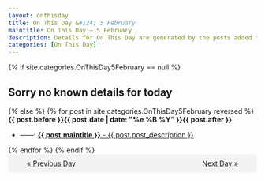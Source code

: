 ```yaml
---
layout: onthisday
title: On This Day &#124; 5 February
maintitle: On This Day — 5 February
description: Details for On This Day are generated by the posts added to the website so the content is subject to changes/updates over time.
categories: [On This Day]
---
```


{% if site.categories.OnThisDay5February == null %}
<h2>Sorry no known details for today</h2>
{% else %}
{% for post in site.categories.OnThisDay5February reversed %}
<strong>{{ post.before }}{{ post.date | date: "%e %B %Y" }}{{ post.after }}</strong>
<ul>
<li> ——: <a class="{{ post.class }}" href="{{ post.url }}"><strong>{{ post.maintitle }}</strong> - {{ post.post_description }}</a></li>
</ul>
{% endfor %}
{% endif %}
<br />
<div style="background-color: #f3f3f3; padding: 10px; border-radius: 5px; text-align: center; display: flex; justify-content: space-evenly;">
<a href="/onthisday/02/02-04">« Previous Day</a>
<span style="visibility:hidden;">[ Visit Leap Year February 29 ]</span>
<a href="/onthisday/02/02-06">Next Day »</a>
</div>
